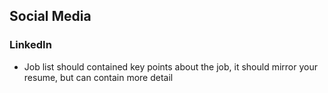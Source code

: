 ## Social Media
### LinkedIn
- Job list should contained key points about the job, it should mirror your resume, but can contain more detail
